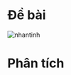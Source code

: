 # Đề bài
![nhantinh](https://github.com/VanHoang110802/Competitive_Programming/assets/108053955/8cf51d90-e27c-484c-a324-6f2d434abda5)

# Phân tích
